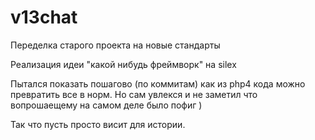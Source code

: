 # v13chat
Переделка старого проекта на новые стандарты

Реализация идеи "какой нибудь фреймворк" на silex

Пытался показать пошагово (по коммитам) как из php4 кода можно превратить все в норм. 
Но сам увлекся и не заметил что вопрошаещему на самом деле было пофиг )

Так что пусть просто висит для истории.
